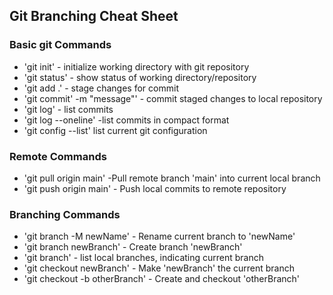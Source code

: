## Git Branching Cheat Sheet


### Basic git Commands
* 'git init' - initialize working directory with git repository
* 'git status' - show status of working directory/repository
* 'git add .' - stage changes for commit
* 'git commit' -m "message"' - commit staged changes to local repository
* 'git log' - list commits
* 'git log --oneline' -list commits in compact format
* 'git config --list' list current git configuration
### Remote Commands
* 'git pull origin main' -Pull remote branch 'main' into current local branch
* 'git push origin main' - Push local commits to remote repository

### Branching Commands
* 'git branch -M newName' - Rename current branch to 'newName'
* 'git branch newBranch' - Create branch 'newBranch'
* 'git branch' - list local branches, indicating current branch
* 'git checkout newBranch' - Make 'newBranch' the current branch
* 'git checkout -b otherBranch' - Create and checkout 'otherBranch'
